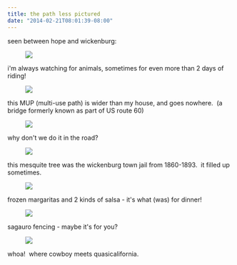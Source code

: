 ```yaml
---
title: the path less pictured
date: "2014-02-21T08:01:39-08:00"
---
```

seen between hope and wickenburg:
<p><figure class="tmblr-full" data-orig-height="353" data-orig-width="500" data-orig-src="https://66.media.tumblr.com/df8755da9be9b1121d94f859edfa7482/tumblr_inline_n1csrz3xQK1suf445.jpg"><img src="https://66.media.tumblr.com/dc0c4ab03a30c2f35fdbfda97852c775/tumblr_inline_pljd270iz41suf445_540.jpg" data-orig-height="353" data-orig-width="500" data-orig-src="https://66.media.tumblr.com/df8755da9be9b1121d94f859edfa7482/tumblr_inline_n1csrz3xQK1suf445.jpg"/></figure></p>
<p>i'm always watching for animals, sometimes for even more than 2 days of riding!</p>
<p><figure class="tmblr-full" data-orig-height="228" data-orig-width="500" data-orig-src="https://66.media.tumblr.com/8ae1ef99bb0f8dd76fc1abf91f5f698c/tumblr_inline_n1csw7XjHZ1suf445.jpg"><img src="https://66.media.tumblr.com/765147ff72c8b94765f2978fd5d4b456/tumblr_inline_pljd275mZK1suf445_540.jpg" data-orig-height="228" data-orig-width="500" data-orig-src="https://66.media.tumblr.com/8ae1ef99bb0f8dd76fc1abf91f5f698c/tumblr_inline_n1csw7XjHZ1suf445.jpg"/></figure></p>
<p>this MUP (multi-use path) is wider than my house, and goes nowhere.  (a bridge formerly known as part of US route 60)</p>
<p><figure class="tmblr-full" data-orig-height="375" data-orig-width="500" data-orig-src="https://66.media.tumblr.com/8f5da75859bde8c1bb8bbda1dd32bc82/tumblr_inline_n1csv9DyyW1suf445.jpg"><img src="https://66.media.tumblr.com/10f5f65e77ad4a0048dcf11dcb78049c/tumblr_inline_pljd27tzI91suf445_540.jpg" data-orig-height="375" data-orig-width="500" data-orig-src="https://66.media.tumblr.com/8f5da75859bde8c1bb8bbda1dd32bc82/tumblr_inline_n1csv9DyyW1suf445.jpg"/></figure></p>
<p>why don't we do it in the road?</p>
<p><figure class="tmblr-full" data-orig-height="375" data-orig-width="500" data-orig-src="https://66.media.tumblr.com/194958ed4b8a8e573e1c00a5ef9d5d1b/tumblr_inline_n1csy5F32c1suf445.jpg"><img src="https://66.media.tumblr.com/1d4d612e9ad9bafbf34323fae2c02aef/tumblr_inline_pljd289gYx1suf445_540.jpg" data-orig-height="375" data-orig-width="500" data-orig-src="https://66.media.tumblr.com/194958ed4b8a8e573e1c00a5ef9d5d1b/tumblr_inline_n1csy5F32c1suf445.jpg"/></figure></p>
<p>this mesquite tree was the wickenburg town jail from 1860-1893.  it filled up sometimes.<figure class="tmblr-full" data-orig-height="375" data-orig-width="500" data-orig-src="https://66.media.tumblr.com/f88ce13f3993ce65a181b0a6ddf53bd0/tumblr_inline_n1cszqmNwb1suf445.jpg"><img src="https://66.media.tumblr.com/a9b6dedef0da5b7ab286e5fdceea791a/tumblr_inline_pljd28fwXy1suf445_540.jpg" data-orig-height="375" data-orig-width="500" data-orig-src="https://66.media.tumblr.com/f88ce13f3993ce65a181b0a6ddf53bd0/tumblr_inline_n1cszqmNwb1suf445.jpg"/></figure>frozen margaritas and 2 kinds of salsa - it's what (was) for dinner!<figure class="tmblr-full" data-orig-height="667" data-orig-width="500" data-orig-src="https://66.media.tumblr.com/57c41ebbe2d2bbd6a5a729c9505ec540/tumblr_inline_n1ct1qRTIL1suf445.jpg"><img src="https://66.media.tumblr.com/d82e44759ad87a8bd995c9f1160f2318/tumblr_inline_pljd29goyP1suf445_540.jpg" data-orig-height="667" data-orig-width="500" data-orig-src="https://66.media.tumblr.com/57c41ebbe2d2bbd6a5a729c9505ec540/tumblr_inline_n1ct1qRTIL1suf445.jpg"/></figure></p>
<p>sagauro fencing - maybe it's for you?</p>
<p><figure class="tmblr-full" data-orig-height="667" data-orig-width="500" data-orig-src="https://66.media.tumblr.com/b3fc705969b71124e69b488c374cc361/tumblr_inline_n1ct3kDOns1suf445.jpg"><img src="https://66.media.tumblr.com/14df3bc0741dc69f997ac8f52644ec93/tumblr_inline_pljd29lEc41suf445_540.jpg" data-orig-height="667" data-orig-width="500" data-orig-src="https://66.media.tumblr.com/b3fc705969b71124e69b488c374cc361/tumblr_inline_n1ct3kDOns1suf445.jpg"/></figure>whoa!  where cowboy meets quasicalifornia.</p>
